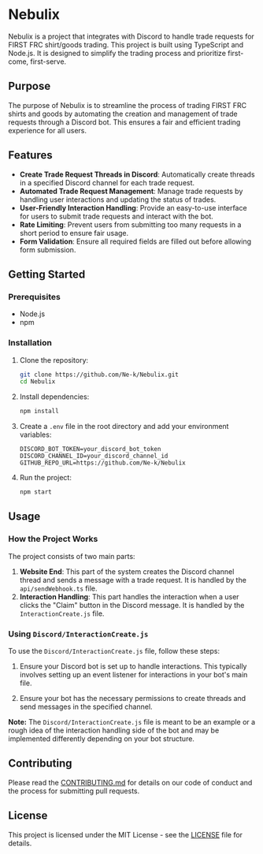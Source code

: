 # Nebulix

Nebulix is a project that integrates with Discord to handle trade requests for FIRST FRC shirt/goods trading. This
project is built using TypeScript and Node.js. It is designed to simplify the trading process and prioritize first-come,
first-serve.

## Purpose

The purpose of Nebulix is to streamline the process of trading FIRST FRC shirts and goods by automating the creation and
management of trade requests through a Discord bot. This ensures a fair and efficient trading experience for all users.

## Features

- **Create Trade Request Threads in Discord**: Automatically create threads in a specified Discord channel for each
  trade request.
- **Automated Trade Request Management**: Manage trade requests by handling user interactions and updating the status of
  trades.
- **User-Friendly Interaction Handling**: Provide an easy-to-use interface for users to submit trade requests and
  interact with the bot.
- **Rate Limiting**: Prevent users from submitting too many requests in a short period to ensure fair usage.
- **Form Validation**: Ensure all required fields are filled out before allowing form submission.

## Getting Started

### Prerequisites

- Node.js
- npm

### Installation

1. Clone the repository:
    ```sh
    git clone https://github.com/Ne-k/Nebulix.git
    cd Nebulix
    ```

2. Install dependencies:
    ```sh
    npm install
    ```

3. Create a `.env` file in the root directory and add your environment variables:
    ```dotenv
    DISCORD_BOT_TOKEN=your_discord_bot_token
    DISCORD_CHANNEL_ID=your_discord_channel_id
    GITHUB_REPO_URL=https://github.com/Ne-k/Nebulix
    ```

4. Run the project:
    ```sh
    npm start
    ```

## Usage

### How the Project Works

The project consists of two main parts:

1. **Website End**: This part of the system creates the Discord channel thread and sends a message with a trade request.
   It is handled by the `api/sendWebhook.ts` file.
2. **Interaction Handling**: This part handles the interaction when a user clicks the "Claim" button in the Discord
   message. It is handled by the `InteractionCreate.js` file.

### Using `Discord/InteractionCreate.js`

To use the `Discord/InteractionCreate.js` file, follow these steps:

1. Ensure your Discord bot is set up to handle interactions. This typically involves setting up an event listener for
   interactions in your bot's main file.

2. Ensure your bot has the necessary permissions to create threads and send messages in the specified channel.

**Note:** The `Discord/InteractionCreate.js` file is meant to be an example or a rough idea of the interaction handling
side of the bot and may be implemented differently depending on your bot structure.

## Contributing

Please read the [CONTRIBUTING.md](CONTRIBUTING.md) for details on our code of conduct and the process for submitting
pull requests.

## License

This project is licensed under the MIT License - see the [LICENSE](LICENSE) file for details.